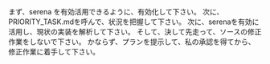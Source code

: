 まず、serena を有効活用できるように、有効化して下さい。
次に、PRIORITY_TASK.mdを呼んで、状況を把握して下さい。
次に、serenaを有効に活用し、現状の実装を解析して下さい。
そして、決して先走って、ソースの修正作業をしないで下さい。
かならず、プランを提示して、私の承認を得てから、修正作業に着手して下さい。